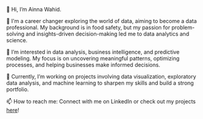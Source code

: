 👋 Hi, I’m Ainna Wahid.

💼 I'm a career changer exploring the world of data, aiming to become a data professional. My background is in food safety, but my passion for problem-solving and insights-driven decision-making led me to data analytics and science.

👀 I’m interested in data analysis, business intelligence, and predictive modeling. My focus is on uncovering meaningful patterns, optimizing processes, and helping businesses make informed decisions.

🌱 Currently, I’m working on projects involving data visualization, exploratory data analysis, and machine learning to sharpen my skills and build a strong portfolio.

📫 How to reach me: Connect with me on LinkedIn or check out my projects [here](https://github.com/ainnawahid/Portfolio)!
